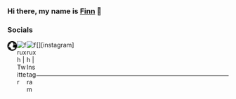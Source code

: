 ### Hi there, my name is [Finn][website] 👋

### Socials

[<img align="left" alt="fruxh.moe" width="22px" src="https://raw.githubusercontent.com/iconic/open-iconic/master/svg/globe.svg" />][website]
[<img align="left" alt="fruxh | Twitter" width="22px" src="https://cdn.jsdelivr.net/npm/simple-icons@v3/icons/twitter.svg" />][twitter]
[<img align="left" alt="fruxh | Instagram" width="22px" src="https://cdn.jsdelivr.net/npm/simple-icons@v3/icons/instagram.svg" />][instagram]

<br />
<br />

---

[website]: https://fruxh.moe
[twitter]: https://twitter.com/fruxhx
